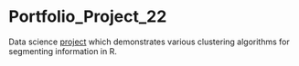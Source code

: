 # Portfolio_Project_22
Data science [project](https://johnpaulinepineda.github.io/Portfolio_Project_22/) which demonstrates various clustering algorithms for segmenting information in R.
